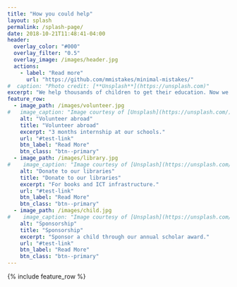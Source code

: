 ```yaml
---
title: "How you could help"
layout: splash
permalink: /splash-page/
date: 2018-10-21T11:48:41-04:00
header:
  overlay_color: "#000"
  overlay_filter: "0.5"
  overlay_image: /images/header.jpg
  actions:
    - label: "Read more"
      url: "https://github.com/mmistakes/minimal-mistakes/"
#  caption: "Photo credit: [**Unsplash**](https://unsplash.com)"
excerpt: "We help thousands of children to get their education. Now we need your help."
feature_row:
  - image_path: /images/volunteer.jpg
#   image_caption: "Image courtesy of [Unsplash](https://unsplash.com/)"
    alt: "Volunteer abroad"
    title: "Volunteer abroad"
    excerpt: "3 months internship at our schools."
    url: "#test-link"
    btn_label: "Read More"
    btn_class: "btn--primary"
  - image_path: /images/library.jpg
#    image_caption: "Image courtesy of [Unsplash](https://unsplash.com/)"
    alt: "Donate to our libraries"
    title: "Donate to our libraries"
    excerpt: "For books and ICT infrastructure."
    url: "#test-link"
    btn_label: "Read More"
    btn_class: "btn--primary"
  - image_path: /images/child.jpg
#    image_caption: "Image courtesy of [Unsplash](https://unsplash.com/)"
    alt: "Sponsorship"
    title: "Sponsorship"
    excerpt: "Sponsor a child through our annual scholar award."
    url: "#test-link"
    btn_label: "Read More"
    btn_class: "btn--primary"
---
```


{% include feature_row %}
